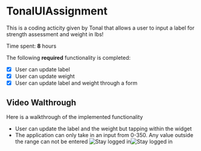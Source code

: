 # TonalUIAssignment

This is a coding acticity given by Tonal that allows a user to input a label for strength assessment and weight in lbs!

Time spent: **8** hours

The following **required** functionality is completed:
- [x] User can update label
- [x] User can update weight
- [x] User can update label and weight through a form

## Video Walthrough

Here is a walkthrough of the implemented functionality

- User can update the label and the weight but tapping within the widget
- The application can only take in an input from 0-350. Any value outside the range can not be entered
<img src='https://media4.giphy.com/media/Hmiv0JuEwLHYrJHNMZ/giphy.gif?cid=790b76118ec6755af04218e913c9b7620ecfff785e69af8f&rid=giphy.gif&ct=g' title='Stay logged in' width='' alt='Stay logged in' /><img src='' title='Stay logged in' width='' alt='Stay logged in' />

